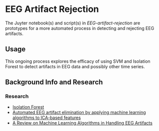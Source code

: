 # EEG Artifact Rejection

The Juyter notebook(s) and script(s) in *EEG-artifact-rejection* are prototypes for a more automated process in detecting and rejecting EEG artifacts.

## Usage

This ongoing process explores the efficacy of using SVM and Isolation Forest to detect artifacts in EEG data and possibly other time series.

## Background Info and Research
### Research
  - [Isolation Forest](https://cs.nju.edu.cn/zhouzh/zhouzh.files/publication/icdm08b.pdf)
  - [Automated EEG artifact elimination by applying machine learning algorithms to ICA-based features](http://iopscience.iop.org/article/10.1088/1741-2552/aa69d1/meta)
  - [A Review on Machine Learning Algorithms in Handling EEG Artifacts](http://www.es.mdh.se/pdf_publications/3562.pdf)
